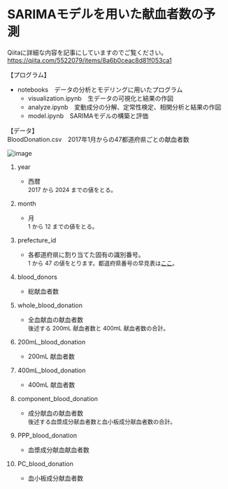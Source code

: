 # SARIMAモデルを用いた献血者数の予測

Qiitaに詳細な内容を記事にしていますのでご覧ください。<br>
https://qiita.com/5522079/items/8a6b0ceac8d81f053ca1

【プログラム】<br>
- notebooks　データの分析とモデリングに用いたプログラム<br>
  - visualization.ipynb　生データの可視化と結果の作図<br>
  - analyze.ipynb　変動成分の分解、定常性検定、相関分析と結果の作図<br>
  - model.ipynb　SARIMAモデルの構築と評価<br>

【データ】<br>
BloodDonation.csv　2017年1月からの47都道府県ごとの献血者数

![image](https://github.com/5522079/BDP/assets/162807499/3d70d8ef-e9ba-496d-a21e-aa45f7876aa8)

1. year

   - 西暦<br><span style="font-size: small">2017 から 2024 までの値をとる。</span>

2. month

   - 月<br><span style="font-size: small">1 から 12 までの値をとる。</span>

3. prefecture_id

   - 各都道府県に割り当てた固有の識別番号。<br><span style="font-size: small">1 から 47 の値をとります。都道府県番号の早見表は[ここ](https://tundra-bugle-bc4.notion.site/2f462cc8750948878dbfe143640f33ab?pvs=4)。</span>

4. blood_donors

   - 総献血者数

5. whole_blood_donation

   - 全血献血の献血者数<br><span style="font-size: small">後述する 200mL 献血者数と 400mL 献血者数の合計。</span>

6. 200mL_blood_donation

   - 200mL 献血者数

7. 400mL_blood_donation

   - 400mL 献血者数

8. component_blood_donation

   - 成分献血の献血者数<br><span style="font-size: small">後述する血漿成分献血者数と血小板成分献血者数の合計。</span>

9. PPP_blood_donation

   - 血漿成分献血献血者数

10. PC_blood_donation

    - 血小板成分献血者数
